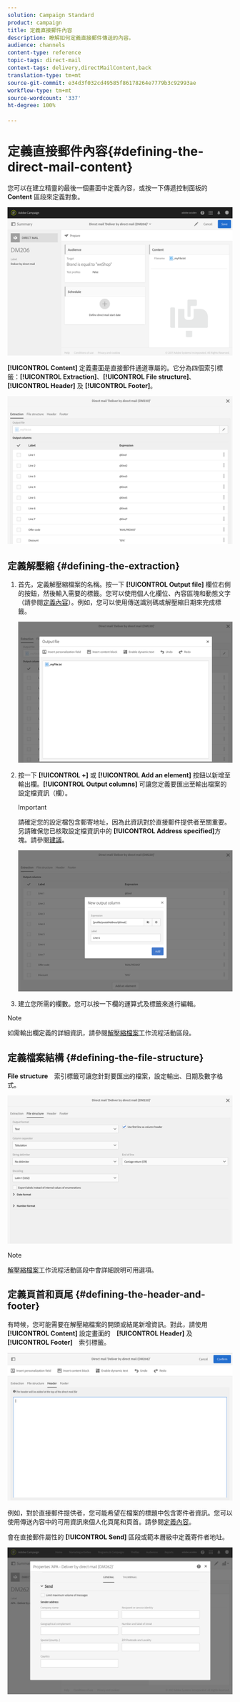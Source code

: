 ```yaml
---
solution: Campaign Standard
product: campaign
title: 定義直接郵件內容
description: 瞭解如何定義直接郵件傳送的內容。
audience: channels
content-type: reference
topic-tags: direct-mail
context-tags: delivery,directMailContent,back
translation-type: tm+mt
source-git-commit: e34d3f032cd49585f86178264e7779b3c92993ae
workflow-type: tm+mt
source-wordcount: '337'
ht-degree: 100%

---
```



# 定義直接郵件內容{#defining-the-direct-mail-content}

您可以在建立精靈的最後一個畫面中定義內容，或按一下傳遞控制面板的 **Content** 區段來定義對象。

![](assets/direct_mail_6.png)

**[!UICONTROL Content]** 定義畫面是直接郵件通道專屬的。它分為四個索引標籤：**[!UICONTROL Extraction]**、**[!UICONTROL File structure]**、**[!UICONTROL Header]** 及 **[!UICONTROL Footer]**。

![](assets/direct_mail_11.png)

## 定義解壓縮 {#defining-the-extraction}

1. 首先，定義解壓縮檔案的名稱。按一下 **[!UICONTROL Output file]** 欄位右側的按鈕，然後輸入需要的標籤。您可以使用個人化欄位、內容區塊和動態文字（請參閱[定義內容](../../designing/using/personalization.md#example-email-personalization)）。例如，您可以使用傳送識別碼或解壓縮日期來完成標籤。

   ![](assets/direct_mail_12.png)

1. 按一下 **[!UICONTROL +]** 或 **[!UICONTROL Add an element]** 按鈕以新增至輸出欄。**[!UICONTROL Output columns]** 可讓您定義要匯出至輸出檔案的設定檔資訊（欄）。

   >[!IMPORTANT]
   >
   >請確定您的設定檔包含郵寄地址，因為此資訊對於直接郵件提供者至關重要。另請確保您已核取設定檔資訊中的 **[!UICONTROL Address specified]**&#x200B;方塊。請參閱[建議](../../channels/using/about-direct-mail.md#recommendations)。

   ![](assets/direct_mail_13.png)

1. 建立您所需的欄數。您可以按一下欄的運算式及標籤來進行編輯。

>[!NOTE]
>
>如需輸出欄定義的詳細資訊，請參閱[解壓縮檔案](../../automating/using/extract-file.md)工作流程活動區段。

## 定義檔案結構 {#defining-the-file-structure}

**File structure**　索引標籤可讓您針對要匯出的檔案，設定輸出、日期及數字格式。

![](assets/direct_mail_14.png)

>[!NOTE]
>
>[解壓縮檔案](../../automating/using/extract-file.md)工作流程活動區段中會詳細說明可用選項。

## 定義頁首和頁尾 {#defining-the-header-and-footer}

有時候，您可能需要在解壓縮檔案的開頭或結尾新增資訊。對此，請使用 **[!UICONTROL Content]** 設定畫面的　**[!UICONTROL Header]** 及 **[!UICONTROL Footer]**　索引標籤。

![](assets/direct_mail_7.png)

例如，對於直接郵件提供者，您可能希望在檔案的標題中包含寄件者資訊。您可以使用傳送內容中的可用資訊來個人化頁尾和頁首。請參閱[定義內容](../../designing/using/personalization.md#example-email-personalization)。

會在直接郵件屬性的 **[!UICONTROL Send]** 區段或範本層級中定義寄件者地址。

![](assets/direct_mail_24.png)
